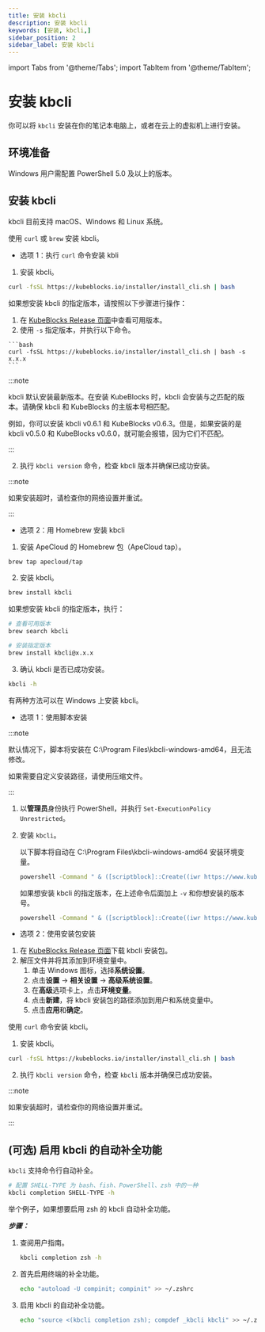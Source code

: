 ```yaml
---
title: 安装 kbcli 
description: 安装 kbcli 
keywords: [安装, kbcli,]
sidebar_position: 2
sidebar_label: 安装 kbcli
---
```


import Tabs from '@theme/Tabs';
import TabItem from '@theme/TabItem';

# 安装 kbcli

你可以将 `kbcli` 安装在你的笔记本电脑上，或者在云上的虚拟机上进行安装。

## 环境准备

Windows 用户需配置 PowerShell 5.0 及以上的版本。

## 安装 kbcli

kbcli 目前支持 macOS、Windows 和 Linux 系统。

<Tabs>
<TabItem value="macOS" label="macOS" default>

使用 `curl` 或 `brew` 安装 kbcli。

- 选项 1：执行 `curl` 命令安装 kbli

1. 安装 kbcli。

  ```bash
  curl -fsSL https://kubeblocks.io/installer/install_cli.sh | bash
  ```

  如果想安装 kbcli 的指定版本，请按照以下步骤进行操作：
  
  1. 在 [KubeBlocks Release 页面](https://github.com/apecloud/kubeblocks/releases/)中查看可用版本。
  2. 使用 `-s` 指定版本，并执行以下命令。
    
    ```bash
    curl -fsSL https://kubeblocks.io/installer/install_cli.sh | bash -s x.x.x
    ```
  
  :::note

  kbcli 默认安装最新版本。在安装 KubeBlocks 时，kbcli 会安装与之匹配的版本。请确保 kbcli 和 KubeBlocks 的主版本号相匹配。

  例如，你可以安装 kbcli v0.6.1 和 KubeBlocks v0.6.3。但是，如果安装的是 kbcli v0.5.0 和 KubeBlocks v0.6.0，就可能会报错，因为它们不匹配。

  :::

2. 执行 `kbcli version` 命令，检查 kbcli 版本并确保已成功安装。

  :::note

  如果安装超时，请检查你的网络设置并重试。

  :::

- 选项 2：用 Homebrew 安装 kbcli

1. 安装 ApeCloud 的 Homebrew 包（ApeCloud tap）。
   
  ```bash
  brew tap apecloud/tap
  ```

2. 安装 kbcli。
   
  ```bash
  brew install kbcli
  ```
    
  如果想安装 kbcli 的指定版本，执行：

  ```bash
  # 查看可用版本 
  brew search kbcli

  # 安装指定版本
  brew install kbcli@x.x.x
  ```
   
3. 确认 kbcli 是否已成功安装。

  ```bash
  kbcli -h
  ```

</TabItem>

<TabItem value="Windows" label="Windows">

有两种方法可以在 Windows 上安装 kbcli。

- 选项 1：使用脚本安装

:::note

默认情况下，脚本将安装在 C:\Program Files\kbcli-windows-amd64，且无法修改。

如果需要自定义安装路径，请使用压缩文件。

:::

1. 以**管理员**身份执行 PowerShell，并执行 `Set-ExecutionPolicy Unrestricted`。
2. 安装 `kbcli`。

   以下脚本将自动在 C:\Program Files\kbcli-windows-amd64 安装环境变量。

    ```bash
    powershell -Command " & ([scriptblock]::Create((iwr https://www.kubeblocks.io/installer/install_cli.ps1)))"
    ```

    如果想安装 kbcli 的指定版本，在上述命令后面加上 `-v` 和你想安装的版本号。

    ```bash
    powershell -Command " & ([scriptblock]::Create((iwr https://www.kubeblocks.io/installer/install_cli.ps1))) -v 0.5.2"
    ```
  
- 选项 2：使用安装包安装

1. 在 [KubeBlocks Release 页面](https://github.com/apecloud/kubeblocks/releases/)下载 kbcli 安装包。
2. 解压文件并将其添加到环境变量中。
   1. 单击 Windows 图标，选择**系统设置**。
   2. 点击**设置** -> **相关设置** -> **高级系统设置**。
   3. 在**高级**选项卡上，点击**环境变量**。
   4. 点击**新建**，将 kbcli 安装包的路径添加到用户和系统变量中。
   5. 点击**应用**和**确定**。

</TabItem>

<TabItem value="Linux" label="Linux">

使用 `curl` 命令安装 kbcli。

1. 安装 kbcli。

  ```bash
  curl -fsSL https://kubeblocks.io/installer/install_cli.sh | bash
  ```

2. 执行 `kbcli version` 命令，检查 `kbcli` 版本并确保已成功安装。

:::note

如果安装超时，请检查你的网络设置并重试。

:::

</TabItem>
</Tabs>

## (可选) 启用 kbcli 的自动补全功能

`kbcli` 支持命令行自动补全。 

```bash
# 配置 SHELL-TYPE 为 bash、fish、PowerShell、zsh 中的一种
kbcli completion SHELL-TYPE -h
```

举个例子，如果想要启用 zsh 的 kbcli 自动补全功能。

***步骤：***

1. 查阅用户指南。

   ```bash
   kbcli completion zsh -h
   ```

2. 首先启用终端的补全功能。

   ```bash
   echo "autoload -U compinit; compinit" >> ~/.zshrc
   ```

3. 启用 kbcli 的自动补全功能。

   ```bash
   echo "source <(kbcli completion zsh); compdef _kbcli kbcli" >> ~/.zshrc
   ```
